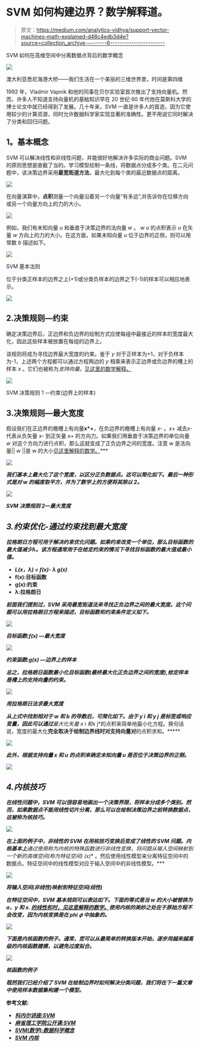 # SVM 如何构建边界？数学解释道。

> 原文：<https://medium.com/analytics-vidhya/support-vector-machines-math-explained-d48c4edb3d4e?source=collection_archive---------6----------------------->

SVM 如何在高维空间中分离数据点背后的数学概念

![](img/c3a5a8214e70ba5fec4958e25c8a7262.png)

澳大利亚悉尼海港大桥——我们生活在一个美丽的三维世界里，时间是第四维

1992 年，Vladmir Vapnik 和他的同事在贝尔实验室首次推出了支持向量机。然而，许多人不知道支持向量机的基础知识早在 20 世纪 60 年代他在莫斯科大学的博士论文中就已经得到了发展。几十年来，SVM 一直是许多人的首选，因为它使用较少的计算资源，同时允许数据科学家实现显著的准确性。更不用说它同时解决了分类和回归问题。

## **1。基本概念**

SVM 可以解决线性和非线性问题，并能很好地解决许多实际的商业问题。SVM 的原则思想是直截了当的。学习模型绘制一条线，将数据点分成多个类。在二元问题中，该决策边界采用**最宽街道方法**，最大化到每个类的最近数据点的距离。

![](img/23e808c8882e1b050746f776d4a02766.png)

在向量演算中，**点积**测量一个向量沿着另一个向量“有多远”,并告诉你在位移方向或另一个向量方向上的力的大小。

![](img/f577dadc9ac4f407095fbe75e66f7cad.png)

例如，我们有未知向量 *u* 和垂直于决策边界的法向量 *w* 。 *w u* 的点积表示 *u* 在矢量 *w* 方向上的力的大小。在这方面，如果未知向量 *u* 位于边界的正侧，则可以用常数 *b* 描述如下。

![](img/63c4d7f2cf531cc5e525f8f73d6e8682.png)

SVM 基本法则

位于分类正样本的边界之上(+1)或分类负样本的边界之下(-1)的样本可以相应地表示。

![](img/5262943d3bbf27d1417c5e661225525a.png)

## 2.决策规则—约束

确定决策边界后，正边界和负边界的绘制方式应使每组中最接近的样本的宽度最大化，因此这些样本被放置在每组的边界上。

该规则将成为寻找边界最大宽度的约束。鉴于 *y* 对于正样本为+1，对于负样本为-1，上述两个方程都可以通过方程两边的 *y* 相乘来表示正边界或负边界的槽上的样本 *x* 。它们也被称为*支持向量*。[见这里的数学解释。](https://www.mathcha.io/editor/XPgE9hqLS21T87r230UDzpE2xuJYBBk8InJowXV)

![](img/25f076cdada860b1cf469758734a5775.png)

SVM 决策规则 1 —约束(边界上的样本)

## 3.决策规则—最大宽度

假设我们在正边界的檐槽上有向量**x*+**，在负边界的檐槽上有向量 *x-* 。*x+* 减去*x-* 代表从负矢量 *x-* 到正矢量 *x+* 的方向力。如果我们用垂直于决策边界的单位向量 *w* 对这个方向力进行点积，那么这就变成了正负边界之间的宽度。注意 *w* 是法向量|| *w* ||是 w 的大小[见这里解释的数学。](https://www.mathcha.io/editor/XPgE9hqLS21T87r230UDzpE2xuJYBBk8InJowXV)***

***![](img/97dbe4c63fef917d437bc1e8f673e445.png)***

***我们基本上最大化了这个宽度，以区分正负数据点。这可以简化如下。最后一种形式是对 *w* 的幅度取平方，并为了数学上的方便将其除以 2。***

***![](img/25fd751ba221c706faf02012c715c6b2.png)***

***SVM 决策规则 2—最大宽度***

## ***3.约束优化-通过约束找到最大宽度***

*****拉格朗日方程**可用于解决约束优化问题。如果约束改变一个单位，那么目标函数的最大值减少λ。该方程通常用于在给定约束的情况下寻找目标函数的最大值或最小值。***

*   ***L(x，λ) = f(x)- λ g(x)***
*   ****f(x):目标函数****
*   ****g(x):约束****
*   ****λ:拉格朗日****

***前面我们提到过，SVM 采用最宽街道法来寻找正负边界之间的最大宽度。这个问题可以用拉格朗日方程来描述，目标函数和约束条件定义如下。***

***![](img/25fd751ba221c706faf02012c715c6b2.png)***

***目标函数:f(x) —最大宽度***

***![](img/25f076cdada860b1cf469758734a5775.png)***

***约束函数:g(x) —边界上的样本***

***总之，拉格朗日函数最小化目标函数(最终最大化正负边界之间的宽度),给定样本是槽上的支持向量的约束。***

***![](img/d078796242d5ad1cc87cbf1e3a4dc0e2.png)***

***用拉格朗日法求最大宽度***

***从上式中找到相对于 *w* 和 *b* 的导数后，可简化如下。由于 *y i* 和 *y j* 是标签或响应变量，因此可以通过**最大化矢量 *x i* 和*x j*的点积来简单地最小化方程。换句话说，宽度的最大化**完全取决于绘制边界线时对支持向量对**的点积求和。*****

***![](img/c7e4571e15408be5983b909cb8fd687c.png)***

***此外，根据支持向量 *x* 和 *u* 的点积来确定未知向量 *u* 是否位于决策边界的正侧。***

***![](img/3920917b71de8bac6dd3452de1e1141a.png)***

## ***4.内核技巧***

***在线性问题中，SVM 可以很容易地画出一个决策界限，将样本分成多个类别。然而，如果数据点不能用线性切片分离，那么可以在绘制决策边界之前转换数据点，这被称为核技巧。***

***![](img/b8ab3ba9b1606e2ac8741962eec9f33f.png)***

***在上面的例子中，非线性的 SVM 在用核技巧变换后变成了线性的 SVM 问题。内核基本上**通过使用称为内核的特殊函数进行非线性变换，将问题从输入空间映射到一个新的高维空间(称为特征空间) *(x)*** 。然后使用线性模型来分离特征空间中的数据点。特征空间中的线性模型对应于输入空间中的非线性模型。***

***![](img/156e46198985ace98f42dede340990fd.png)***

***将输入空间(非线性)映射到特征空间(线性)***

***在特征空间中，SVM 基本规则可以表达如下。下面的等式是当 *w* 的大小被替换为 *a，y* 和 *x.* [的线性和时，见这里解释的数学。](https://www.mathcha.io/editor/XPgE9hqLS21T87r230UDzpE2xuJYBBk8InJowXV)使用内核的美妙之处在于原始方程不会改变，因为内核变换是在 phi **𝜙** 中抽象的。***

***![](img/444b097fbbdc4619fc8634386147a222.png)***

***下面是内核函数的例子。通常，您可以从最简单的转换版本开始，逐步用越来越高级的内核函数建模，以避免过度拟合。***

***![](img/5447828568fa0f9b63926a1bbae4cfbb.png)***

***核函数的例子***

***既然我们已经介绍了 SVM 在绘制边界时如何解决分类问题，我们将在下一篇文章中使用样本数据集构建一个模型。***

****参考文献:****

*   ***[*科内尔讲座:SVM*](http://www.cs.cornell.edu/courses/cs4780/2018fa/lectures/lecturenote09.html)***
*   ***[*麻省理工学院公开课:SVM*](https://www.youtube.com/watch?v=_PwhiWxHK8o)***
*   ***[*SVM(数学):数据科学概念*](https://www.youtube.com/watch?v=bM4_AstaBZo)***
*   ***[*SVM 内核*](https://www.youtube.com/watch?v=tEx-iqUX9Z4)***